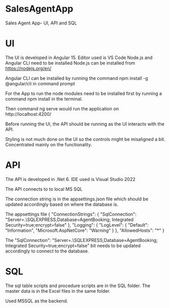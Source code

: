 # SalesAgentApp
Sales Agent App-  UI, API and SQL

# UI
The UI is developed in Angular 15. Editor used is VS Code
Node.js and Angular CLI need to be installed
Node.js can be installed from https://nodejs.org/en/

Angular CLI can be installed by running the command 
npm install -g @angular/cli 
in command prompt

For the App to run the node modules need to be installed first by running a command 
npm install
in the terminal.

Then command
ng serve 
would run the application on http://localhost:4200/ 

Before running the UI, the API should be running as the UI interacts with the API.

Styling is not much done on the UI so the controls might be misaligned a bit. Concentrated mainly on the functionality.

# API
The API is developed in .Net 6. IDE used is Visual Studio 2022

The API connects to to local MS SQL

The connection string is in the appsettings.json file which should be updated accordingly based on where the database is.

The appsettings file
{
  "ConnectionStrings": {
    "SqlConnection": "Server=.\SQLEXPRESS;Database=AgentBooking; Integrated Security=true;encrypt=false"
  },
  "Logging": {
    "LogLevel": {
      "Default": "Information",
      "Microsoft.AspNetCore": "Warning"
    }
  },
  "AllowedHosts": "*"
}

The "SqlConnection": "Server=.\SQLEXPRESS;Database=AgentBooking; Integrated Security=true;encrypt=false" bit needs to be updated accordingly to connect to the database.


# SQL
The sql table scripts and procedure scripts are in the SQL folder. The master data is in the Excel files in the same folder.

Used MSSQL as the backend.
